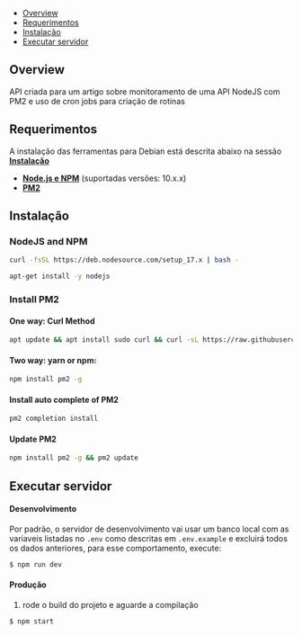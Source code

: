 - [Overview](#overview)
- [Requerimentos](#requerimentos)
- [Instalação](#instalação)
- [Executar servidor](#executar-servidor)

## Overview

API criada para um artigo sobre monitoramento de uma API NodeJS com PM2 e uso de cron jobs para criação de rotinas

## Requerimentos

A instalação das ferramentas para Debian está descrita abaixo na sessão **[Instalação](#instalação)**

- **[Node.js e NPM](https://www.nodejs.org/)** (suportadas versões: 10.x.x)
- **[PM2](https://pm2.io/docs/plus/overview/)**

## Instalação

### NodeJS and NPM
```bash
curl -fsSL https://deb.nodesource.com/setup_17.x | bash -
```
```bash
apt-get install -y nodejs
```

### Install PM2

#### One way: Curl Method
```bash
apt update && apt install sudo curl && curl -sL https://raw.githubusercontent.com/Unitech/pm2/master/packager/setup.deb.sh | sudo -E bash -
```

#### Two way: yarn or npm:
```bash
npm install pm2 -g
```

#### Install auto complete of PM2
```bash
pm2 completion install
```

#### Update PM2
```bash
npm install pm2 -g && pm2 update
```

## Executar servidor

#### Desenvolvimento

Por padrão, o servidor de desenvolvimento vai usar um banco local com as variaveis listadas no `.env` como descritas em `.env.example` e excluirá todos os dados anteriores, para esse comportamento, execute:
```bash
$ npm run dev
```

#### Produção
1. rode o build do projeto e aguarde a compilação
```bash
$ npm start
```